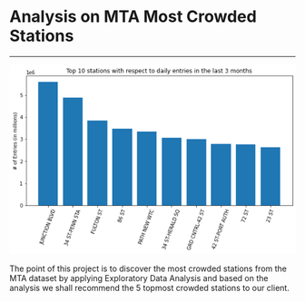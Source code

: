 # Analysis on MTA Most Crowded Stations 
----------------------------------------------------------

![title](Images/figure01.png)






 The point of this project is to discover the most crowded stations from the MTA dataset by applying
 Exploratory Data Analysis and based on the analysis we shall recommend the 5 topmost crowded stations
 to our client.
